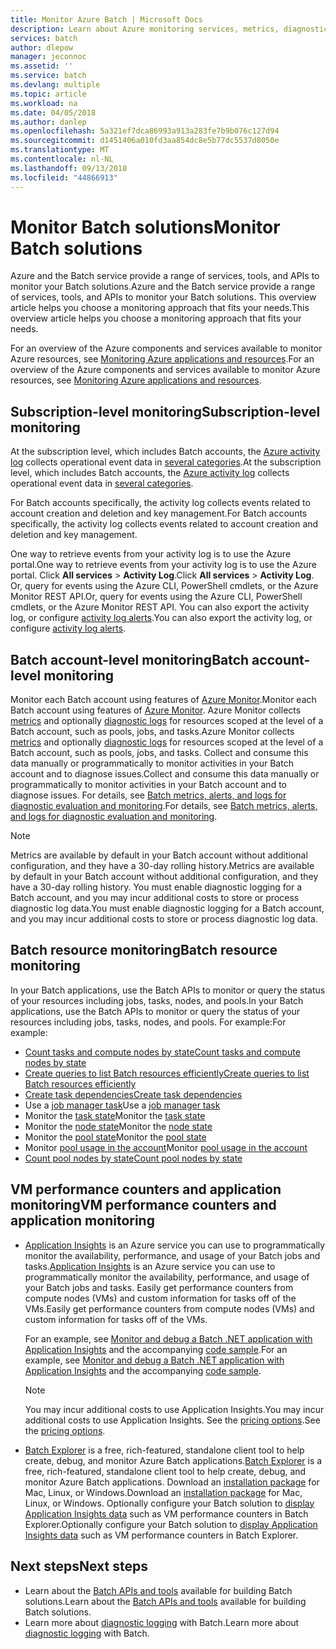 ```yaml
---
title: Monitor Azure Batch | Microsoft Docs
description: Learn about Azure monitoring services, metrics, diagnostic logs, and other monitoring features for Azure Batch.
services: batch
author: dlepow
manager: jeconnoc
ms.assetid: ''
ms.service: batch
ms.devlang: multiple
ms.topic: article
ms.workload: na
ms.date: 04/05/2018
ms.author: danlep
ms.openlocfilehash: 5a321ef7dca86993a913a283fe7b9b076c127d94
ms.sourcegitcommit: d1451406a010fd3aa854dc8e5b77dc5537d8050e
ms.translationtype: MT
ms.contentlocale: nl-NL
ms.lasthandoff: 09/13/2018
ms.locfileid: "44866913"
---
```

# <a name="monitor-batch-solutions"></a><span data-ttu-id="6c777-103">Monitor Batch solutions</span><span class="sxs-lookup"><span data-stu-id="6c777-103">Monitor Batch solutions</span></span>

<span data-ttu-id="6c777-104">Azure and the Batch service provide a range of services, tools, and APIs to monitor your Batch solutions.</span><span class="sxs-lookup"><span data-stu-id="6c777-104">Azure and the Batch service provide a range of services, tools, and APIs to monitor your Batch solutions.</span></span> <span data-ttu-id="6c777-105">This overview article helps you choose a monitoring approach that fits your needs.</span><span class="sxs-lookup"><span data-stu-id="6c777-105">This overview article helps you choose a monitoring approach that fits your needs.</span></span>

<span data-ttu-id="6c777-106">For an overview of the Azure components and services available to monitor Azure resources, see [Monitoring Azure applications and resources](../monitoring-and-diagnostics/monitoring-overview.md).</span><span class="sxs-lookup"><span data-stu-id="6c777-106">For an overview of the Azure components and services available to monitor Azure resources, see [Monitoring Azure applications and resources](../monitoring-and-diagnostics/monitoring-overview.md).</span></span>

## <a name="subscription-level-monitoring"></a><span data-ttu-id="6c777-107">Subscription-level monitoring</span><span class="sxs-lookup"><span data-stu-id="6c777-107">Subscription-level monitoring</span></span>

<span data-ttu-id="6c777-108">At the subscription level, which includes Batch accounts, the [Azure activity log](../monitoring-and-diagnostics/monitoring-overview-activity-logs.md) collects operational event data in [several categories](../monitoring-and-diagnostics/monitoring-overview-activity-logs.md#categories-in-the-activity-log).</span><span class="sxs-lookup"><span data-stu-id="6c777-108">At the subscription level, which includes Batch accounts, the [Azure activity log](../monitoring-and-diagnostics/monitoring-overview-activity-logs.md) collects operational event data in [several categories](../monitoring-and-diagnostics/monitoring-overview-activity-logs.md#categories-in-the-activity-log).</span></span>

<span data-ttu-id="6c777-109">For Batch accounts specifically, the activity log collects events related to account creation and deletion and key management.</span><span class="sxs-lookup"><span data-stu-id="6c777-109">For Batch accounts specifically, the activity log collects events related to account creation and deletion and key management.</span></span>

<span data-ttu-id="6c777-110">One way to retrieve events from your activity log is to use the Azure portal.</span><span class="sxs-lookup"><span data-stu-id="6c777-110">One way to retrieve events from your activity log is to use the Azure portal.</span></span> <span data-ttu-id="6c777-111">Click **All services** > **Activity Log**.</span><span class="sxs-lookup"><span data-stu-id="6c777-111">Click **All services** > **Activity Log**.</span></span> <span data-ttu-id="6c777-112">Or, query for events using the Azure CLI, PowerShell cmdlets, or the Azure Monitor REST API.</span><span class="sxs-lookup"><span data-stu-id="6c777-112">Or, query for events using the Azure CLI, PowerShell cmdlets, or the Azure Monitor REST API.</span></span> <span data-ttu-id="6c777-113">You can also export the activity log, or configure [activity log alerts](../monitoring-and-diagnostics/monitoring-activity-log-alerts-new-experience.md).</span><span class="sxs-lookup"><span data-stu-id="6c777-113">You can also export the activity log, or configure [activity log alerts](../monitoring-and-diagnostics/monitoring-activity-log-alerts-new-experience.md).</span></span>

## <a name="batch-account-level-monitoring"></a><span data-ttu-id="6c777-114">Batch account-level monitoring</span><span class="sxs-lookup"><span data-stu-id="6c777-114">Batch account-level monitoring</span></span>

<span data-ttu-id="6c777-115">Monitor each Batch account using features of [Azure Monitor](../monitoring-and-diagnostics/monitoring-overview-azure-monitor.md).</span><span class="sxs-lookup"><span data-stu-id="6c777-115">Monitor each Batch account using features of [Azure Monitor](../monitoring-and-diagnostics/monitoring-overview-azure-monitor.md).</span></span> <span data-ttu-id="6c777-116">Azure Monitor collects [metrics](../monitoring-and-diagnostics/monitoring-overview-metrics.md) and optionally [diagnostic logs](../monitoring-and-diagnostics/monitoring-overview-of-diagnostic-logs.md) for resources scoped at the level of a Batch account, such as pools, jobs, and tasks.</span><span class="sxs-lookup"><span data-stu-id="6c777-116">Azure Monitor collects [metrics](../monitoring-and-diagnostics/monitoring-overview-metrics.md) and optionally [diagnostic logs](../monitoring-and-diagnostics/monitoring-overview-of-diagnostic-logs.md) for resources scoped at the level of a Batch account, such as pools, jobs, and tasks.</span></span> <span data-ttu-id="6c777-117">Collect and consume this data manually or programmatically to monitor activities in your Batch account and to diagnose issues.</span><span class="sxs-lookup"><span data-stu-id="6c777-117">Collect and consume this data manually or programmatically to monitor activities in your Batch account and to diagnose issues.</span></span> <span data-ttu-id="6c777-118">For details, see [Batch metrics, alerts, and logs for diagnostic evaluation and monitoring](batch-diagnostics.md).</span><span class="sxs-lookup"><span data-stu-id="6c777-118">For details, see [Batch metrics, alerts, and logs for diagnostic evaluation and monitoring](batch-diagnostics.md).</span></span>
 
> [!NOTE]
> <span data-ttu-id="6c777-119">Metrics are available by default in your Batch account without additional configuration, and they have a 30-day rolling history.</span><span class="sxs-lookup"><span data-stu-id="6c777-119">Metrics are available by default in your Batch account without additional configuration, and they have a 30-day rolling history.</span></span> <span data-ttu-id="6c777-120">You must enable diagnostic logging for a Batch account, and you may incur additional costs to store or process diagnostic log data.</span><span class="sxs-lookup"><span data-stu-id="6c777-120">You must enable diagnostic logging for a Batch account, and you may incur additional costs to store or process diagnostic log data.</span></span> 

## <a name="batch-resource-monitoring"></a><span data-ttu-id="6c777-121">Batch resource monitoring</span><span class="sxs-lookup"><span data-stu-id="6c777-121">Batch resource monitoring</span></span>

<span data-ttu-id="6c777-122">In your Batch applications, use the Batch APIs to monitor or query the status of your resources including jobs, tasks, nodes, and pools.</span><span class="sxs-lookup"><span data-stu-id="6c777-122">In your Batch applications, use the Batch APIs to monitor or query the status of your resources including jobs, tasks, nodes, and pools.</span></span> <span data-ttu-id="6c777-123">For example:</span><span class="sxs-lookup"><span data-stu-id="6c777-123">For example:</span></span>

* [<span data-ttu-id="6c777-124">Count tasks and compute nodes by state</span><span class="sxs-lookup"><span data-stu-id="6c777-124">Count tasks and compute nodes by state</span></span>](batch-get-resource-counts.md)
* [<span data-ttu-id="6c777-125">Create queries to list Batch resources efficiently</span><span class="sxs-lookup"><span data-stu-id="6c777-125">Create queries to list Batch resources efficiently</span></span>](batch-efficient-list-queries.md)
* [<span data-ttu-id="6c777-126">Create task dependencies</span><span class="sxs-lookup"><span data-stu-id="6c777-126">Create task dependencies</span></span>](batch-task-dependencies.md)
* <span data-ttu-id="6c777-127">Use a [job manager task](/rest/api/batchservice/job/add#jobmanagertask)</span><span class="sxs-lookup"><span data-stu-id="6c777-127">Use a [job manager task](/rest/api/batchservice/job/add#jobmanagertask)</span></span>
* <span data-ttu-id="6c777-128">Monitor the [task state](/rest/api/batchservice/task/list#taskstate)</span><span class="sxs-lookup"><span data-stu-id="6c777-128">Monitor the [task state](/rest/api/batchservice/task/list#taskstate)</span></span>
* <span data-ttu-id="6c777-129">Monitor the [node state](/rest/api/batchservice/computenode/list#computenodestate)</span><span class="sxs-lookup"><span data-stu-id="6c777-129">Monitor the [node state](/rest/api/batchservice/computenode/list#computenodestate)</span></span>
* <span data-ttu-id="6c777-130">Monitor the [pool state](/rest/api/batchservice/pool/get#poolstate)</span><span class="sxs-lookup"><span data-stu-id="6c777-130">Monitor the [pool state](/rest/api/batchservice/pool/get#poolstate)</span></span>
* <span data-ttu-id="6c777-131">Monitor [pool usage in the account](/rest/api/batchservice/pool/listusagemetrics)</span><span class="sxs-lookup"><span data-stu-id="6c777-131">Monitor [pool usage in the account](/rest/api/batchservice/pool/listusagemetrics)</span></span>
* [<span data-ttu-id="6c777-132">Count pool nodes by state</span><span class="sxs-lookup"><span data-stu-id="6c777-132">Count pool nodes by state</span></span>](/rest/api/batchservice/account/listpoolnodecounts)

## <a name="vm-performance-counters-and-application-monitoring"></a><span data-ttu-id="6c777-133">VM performance counters and application monitoring</span><span class="sxs-lookup"><span data-stu-id="6c777-133">VM performance counters and application monitoring</span></span>

* <span data-ttu-id="6c777-134">[Application Insights](../application-insights/app-insights-overview.md) is an Azure service you can use to programmatically monitor the availability, performance, and usage of your Batch jobs and tasks.</span><span class="sxs-lookup"><span data-stu-id="6c777-134">[Application Insights](../application-insights/app-insights-overview.md) is an Azure service you can use to programmatically monitor the availability, performance, and usage of your Batch jobs and tasks.</span></span> <span data-ttu-id="6c777-135">Easily get performance counters from compute nodes (VMs) and custom information for tasks off of the VMs.</span><span class="sxs-lookup"><span data-stu-id="6c777-135">Easily get performance counters from compute nodes (VMs) and custom information for tasks off of the VMs.</span></span> 

  <span data-ttu-id="6c777-136">For an example, see [Monitor and debug a Batch .NET application with Application Insights](monitor-application-insights.md) and the accompanying [code sample](https://github.com/Azure/azure-batch-samples/tree/master/CSharp/ArticleProjects/ApplicationInsights).</span><span class="sxs-lookup"><span data-stu-id="6c777-136">For an example, see [Monitor and debug a Batch .NET application with Application Insights](monitor-application-insights.md) and the accompanying [code sample](https://github.com/Azure/azure-batch-samples/tree/master/CSharp/ArticleProjects/ApplicationInsights).</span></span>

  > [!NOTE]
  > <span data-ttu-id="6c777-137">You may incur additional costs to use Application Insights.</span><span class="sxs-lookup"><span data-stu-id="6c777-137">You may incur additional costs to use Application Insights.</span></span> <span data-ttu-id="6c777-138">See the [pricing options](https://azure.microsoft.com/pricing/details/application-insights/).</span><span class="sxs-lookup"><span data-stu-id="6c777-138">See the [pricing options](https://azure.microsoft.com/pricing/details/application-insights/).</span></span> 
  >

* <span data-ttu-id="6c777-139">[Batch Explorer](https://github.com/Azure/BatchExplorer) is a free, rich-featured, standalone client tool to help create, debug, and monitor Azure Batch applications.</span><span class="sxs-lookup"><span data-stu-id="6c777-139">[Batch Explorer](https://github.com/Azure/BatchExplorer) is a free, rich-featured, standalone client tool to help create, debug, and monitor Azure Batch applications.</span></span> <span data-ttu-id="6c777-140">Download an [installation package](https://azure.github.io/BatchExplorer/) for Mac, Linux, or Windows.</span><span class="sxs-lookup"><span data-stu-id="6c777-140">Download an [installation package](https://azure.github.io/BatchExplorer/) for Mac, Linux, or Windows.</span></span> <span data-ttu-id="6c777-141">Optionally configure your Batch solution to [display Application Insights data](https://github.com/Azure/batch-insights) such as VM performance counters in Batch Explorer.</span><span class="sxs-lookup"><span data-stu-id="6c777-141">Optionally configure your Batch solution to [display Application Insights data](https://github.com/Azure/batch-insights) such as VM performance counters in Batch Explorer.</span></span>


## <a name="next-steps"></a><span data-ttu-id="6c777-142">Next steps</span><span class="sxs-lookup"><span data-stu-id="6c777-142">Next steps</span></span>

* <span data-ttu-id="6c777-143">Learn about the [Batch APIs and tools](batch-apis-tools.md) available for building Batch solutions.</span><span class="sxs-lookup"><span data-stu-id="6c777-143">Learn about the [Batch APIs and tools](batch-apis-tools.md) available for building Batch solutions.</span></span>
* <span data-ttu-id="6c777-144">Learn more about [diagnostic logging](batch-diagnostics.md) with Batch.</span><span class="sxs-lookup"><span data-stu-id="6c777-144">Learn more about [diagnostic logging](batch-diagnostics.md) with Batch.</span></span>